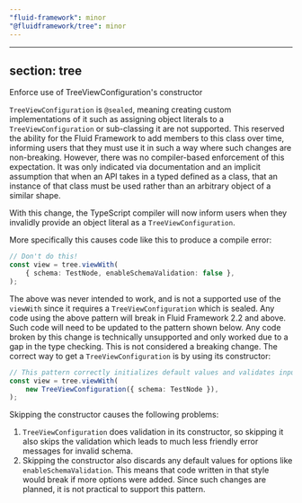 ```yaml
---
"fluid-framework": minor
"@fluidframework/tree": minor
---
```

---
section: tree
---

Enforce use of TreeViewConfiguration's constructor

`TreeViewConfiguration` is `@sealed`, meaning creating custom implementations of it such as assigning object literals to a `TreeViewConfiguration` or sub-classing it are not supported.
This reserved the ability for the Fluid Framework to add members to this class over time, informing users that they must use it in such a way where such changes are non-breaking.
However, there was no compiler-based enforcement of this expectation.
It was only indicated via documentation and an implicit assumption that when an API takes in a typed defined as a class, that an instance of that class must be used rather than an arbitrary object of a similar shape.

With this change, the TypeScript compiler will now inform users when they invalidly provide an object literal as a `TreeViewConfiguration`.

More specifically this causes code like this to produce a compile error:

```typescript
// Don't do this!
const view = tree.viewWith(
	{ schema: TestNode, enableSchemaValidation: false },
);
```

The above was never intended to work, and is not a supported use of the `viewWith` since it requires a `TreeViewConfiguration` which is sealed.
Any code using the above pattern will break in Fluid Framework 2.2 and above. Such code will need to be updated to the pattern shown below.
Any code broken by this change is technically unsupported and only worked due to a gap in the type checking. This is not considered a breaking change.
The correct way to get a `TreeViewConfiguration` is by using its constructor:

```typescript
// This pattern correctly initializes default values and validates input.
const view = tree.viewWith(
	new TreeViewConfiguration({ schema: TestNode }),
);
```

Skipping the constructor causes the following problems:

1. `TreeViewConfiguration` does validation in its constructor, so skipping it also skips the validation which leads to much less friendly error messages for invalid schema.
2. Skipping the constructor also discards any default values for options like `enableSchemaValidation`.
This means that code written in that style would break if more options were added. Since such changes are planned,
it is not practical to support this pattern.
